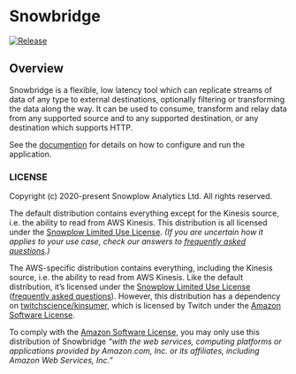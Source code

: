 # Snowbridge

[![Release][release-image]][releases]

## Overview

Snowbridge is a flexible, low latency tool which can replicate streams of data of any type to external destinations, optionally filtering or transforming the data along the way. It can be used to consume, transform and relay data from any supported source and to any supported destination, or any destination which supports HTTP.

See the [documention](https://docs.snowplow.io/docs/destinations/forwarding-events/snowbridge/) for details on how to configure and run the application.

### LICENSE

Copyright (c) 2020-present Snowplow Analytics Ltd. All rights reserved.

The default distribution contains everything except for the Kinesis source, i.e. the ability to read from AWS Kinesis. This distribution is all licensed under the [Snowplow Limited Use License](https://docs.snowplow.io/limited-use-license-1.1/). _(If you are uncertain how it applies to your use case, check our answers to [frequently asked questions](https://docs.snowplow.io/docs/resources/limited-use-license-faq/).)_

The AWS-specific distribution contains everything, including the Kinesis source, i.e. the ability to read from AWS Kinesis. Like the default distribution, it’s licensed under the [Snowplow Limited Use License](https://docs.snowplow.io/limited-use-license-1.1/) ([frequently asked questions](https://docs.snowplow.io/docs/resources/limited-use-license-faq/)). However, this distribution has a dependency on [twitchscience/kinsumer](https://github.com/twitchscience/kinsumer), which is licensed by Twitch under the [Amazon Software License](https://github.com/twitchscience/kinsumer/blob/master/LICENSE).

To comply with the [Amazon Software License](https://github.com/twitchscience/kinsumer/blob/master/LICENSE), you may only use this distribution of Snowbridge _“with the web services, computing platforms or applications provided by Amazon.com, Inc. or its affiliates, including Amazon Web Services, Inc.”_

[release-image]: http://img.shields.io/badge/golang-3.1.0-6ad7e5.svg?style=flat
[releases]: https://github.com/snowplow/snowbridge/releases/
